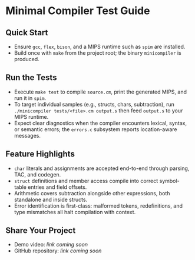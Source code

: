 # Minimal Compiler Test Guide

## Quick Start
- Ensure `gcc`, `flex`, `bison`, and a MIPS runtime such as `spim` are installed.
- Build once with `make` from the project root; the binary `minicompiler` is produced.

## Run the Tests
- Execute `make test` to compile `source.cm`, print the generated MIPS, and run it in `spim`.
- To target individual samples (e.g., structs, chars, subtraction), run `./minicompiler tests/<file>.cm output.s` then feed `output.s` to your MIPS runtime.
- Expect clear diagnostics when the compiler encounters lexical, syntax, or semantic errors; the `errors.c` subsystem reports location-aware messages.

## Feature Highlights
- `char` literals and assignments are accepted end-to-end through parsing, TAC, and codegen.
- `struct` definitions and member access compile into correct symbol-table entries and field offsets.
- Arithmetic covers subtraction alongside other expressions, both standalone and inside structs.
- Error identification is first-class: malformed tokens, redefinitions, and type mismatches all halt compilation with context.

## Share Your Project
- Demo video: _link coming soon_
- GitHub repository: _link coming soon_
